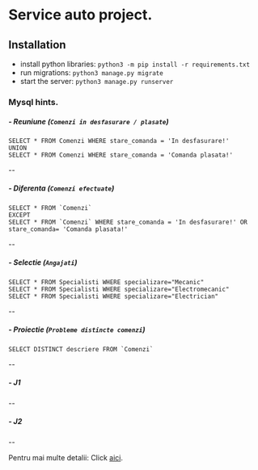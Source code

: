 # Service auto project.

## Installation
- install python libraries: `python3 -m pip install -r requirements.txt `
- run migrations: `python3 manage.py migrate`
- start the server: `python3 manage.py runserver`


### Mysql hints.

##### - Reuniune  (`Comenzi in desfasurare / plasate`)
  
    SELECT * FROM Comenzi WHERE stare_comanda = 'In desfasurare!'  
    UNION  
    SELECT * FROM Comenzi WHERE stare_comanda = 'Comanda plasata!'
        
-- 
##### - Diferenta (`Comenzi efectuate`)
    SELECT * FROM `Comenzi`
    EXCEPT
    SELECT * FROM `Comenzi` WHERE stare_comanda = 'In desfasurare!' OR stare_comanda= 'Comanda plasata!'

    
-- 
##### - Selectie (`Angajati`)  
    SELECT * FROM Specialisti WHERE specializare="Mecanic"  
    SELECT * FROM Specialisti WHERE specializare="Electromecanic"  
    SELECT * FROM Specialisti WHERE specializare="Electrician"
    
-- 
##### - Proiectie (`Probleme distincte comenzi`)
    SELECT DISTINCT descriere FROM `Comenzi`  
      
-- 
##### - J1  
    
-- 

##### - J2  
    
-- 



Pentru mai multe detalii: Click [aici](https://github.com/Elisei123/sgbd_proiect_service_auto/blob/master/web_interface/views.py).
